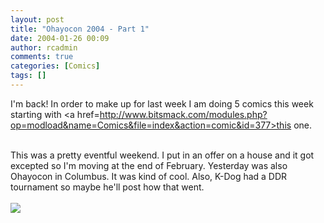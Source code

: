 ```yaml
---
layout: post
title: "Ohayocon 2004 - Part 1"
date: 2004-01-26 00:09
author: rcadmin
comments: true
categories: [Comics]
tags: []
---
```

I'm back! In order to make up for last week I am doing 5 comics this week starting with <a href=http://www.bitsmack.com/modules.php?op=modload&name=Comics&file=index&action=comic&id=377>this one.</a>
<br />

<br />
This was a pretty eventful weekend. I put in an offer on a house and it got excepted so I'm moving at the end of February. Yesterday was also Ohayocon in Columbus. It was kind of cool. Also, K-Dog had a DDR tournament so maybe he'll post how that went.<Br><br><!--more--><img src='http://dl.bitsmack.com/comics/20040126.gif'   />
